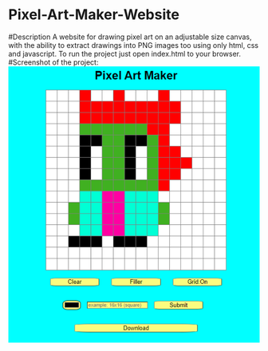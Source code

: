# Pixel-Art-Maker-Website
#Description
A website for drawing pixel art on an adjustable size canvas, with the ability to extract drawings into PNG images too using only html, css and javascript.
To run the project just open index.html to your browser.
#Screenshot of the project:
![Screenshot of the website](/Pixel-Art-Maker/dallasGeorge/pixelArtMaker.png?raw=true "Pixel Art Maker")
